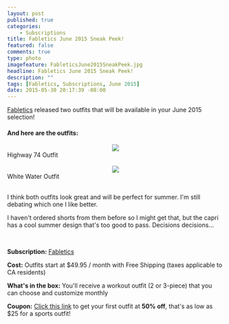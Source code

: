 ```yaml
---
layout: post
published: true
categories: 
    - Subscriptions
title: Fabletics June 2015 Sneak Peek!
featured: false
comments: true
type: photo
imagefeature: FableticsJune2015SneakPeek.jpg
headline: Fabletics June 2015 Sneak Peek!
description: ""
tags: [Fabletics, Subscriptions, June 2015]
date: 2015-05-30 20:17:39 -08:00
---
```


<DT><a href="http://www.fabletics.com/invite/whatsupmailbox/">Fabletics</a> released two outfits that will be available in your June 2015 selection!</DT>

<H4>And here are the outfits:</H4>
<center><img src='/images/FableticsJune2015Highway74.png'></center>
<figcaption>Highway 74 Outfit</figcaption>

<br>
<center><img src='/images/FableticsJune2015WhiteWater.png'></center>
<figcaption>White Water Outfit</figcaption>

<br>
<p>I think both outfits look great and will be perfect for summer. I'm still debating which one I like better.</p>

<p>I haven't ordered shorts from them before so I might get that, but the capri has a cool summer design that's too good to pass. Decisions decisions...</p>
<br>

<p><b>Subscription:</b> <a href="http://www.fabletics.com/invite/whatsupmailbox/">Fabletics</a> </p>
<p><b>Cost:</b> Outfits start at $49.95 / month with Free Shipping (taxes applicable to CA residents)</p>
<p><b>What's in the box:</b> You'll receive a workout outfit (2 or 3-piece) that you can choose and customize monthly</p>
<p><b>Coupon:</b> <a href="http://www.fabletics.com/invite/whatsupmailbox/">Click this link</a> to get your first outfit at <b>50% off</b>, that's as low as $25 for a sports outfit!</p>
<br>
